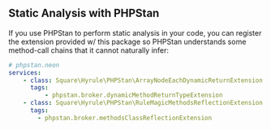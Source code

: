 ## Static Analysis with PHPStan

If you use PHPStan to perform static analysis in your code, you can register the extension provided w/ this package so PHPStan understands
some method-call chains that it cannot naturally infer:

```yaml
# phpstan.neon
services:
    - class: Square\Hyrule\PHPStan\ArrayNodeEachDynamicReturnExtension
      tags:
          - phpstan.broker.dynamicMethodReturnTypeExtension
    - class: Square\Hyrule\PHPStan\RuleMagicMethodsReflectionExtension
      tags:
        - phpstan.broker.methodsClassReflectionExtension
```

